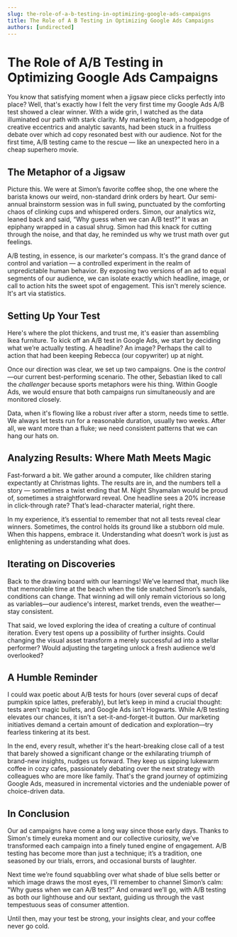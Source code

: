 ```yaml
---
slug: the-role-of-a-b-testing-in-optimizing-google-ads-campaigns
title: The Role of A B Testing in Optimizing Google Ads Campaigns
authors: [undirected]
---
```


# The Role of A/B Testing in Optimizing Google Ads Campaigns

You know that satisfying moment when a jigsaw piece clicks perfectly into place? Well, that's exactly how I felt the very first time my Google Ads A/B test showed a clear winner. With a wide grin, I watched as the data illuminated our path with stark clarity. My marketing team, a hodgepodge of creative eccentrics and analytic savants, had been stuck in a fruitless debate over which ad copy resonated best with our audience. Not for the first time, A/B testing came to the rescue — like an unexpected hero in a cheap superhero movie. 

## The Metaphor of a Jigsaw

Picture this. We were at Simon’s favorite coffee shop, the one where the barista knows our weird, non-standard drink orders by heart. Our semi-annual brainstorm session was in full swing, punctuated by the comforting chaos of clinking cups and whispered orders. Simon, our analytics wiz, leaned back and said, “Why guess when we can A/B test?” It was an epiphany wrapped in a casual shrug. Simon had this knack for cutting through the noise, and that day, he reminded us why we trust math over gut feelings.

A/B testing, in essence, is our marketer's compass. It's the grand dance of control and variation — a controlled experiment in the realm of unpredictable human behavior. By exposing two versions of an ad to equal segments of our audience, we can isolate exactly which headline, image, or call to action hits the sweet spot of engagement. This isn't merely science. It's art via statistics. 

## Setting Up Your Test

Here's where the plot thickens, and trust me, it's easier than assembling Ikea furniture. To kick off an A/B test in Google Ads, we start by deciding what we’re actually testing. A headline? An image? Perhaps the call to action that had been keeping Rebecca (our copywriter) up at night. 

Once our direction was clear, we set up two campaigns. One is the *control*—our current best-performing scenario. The other, Sebastian liked to call the *challenger* because sports metaphors were his thing. Within Google Ads, we would ensure that both campaigns run simultaneously and are monitored closely. 

Data, when it's flowing like a robust river after a storm, needs time to settle. We always let tests run for a reasonable duration, usually two weeks. After all, we want more than a fluke; we need consistent patterns that we can hang our hats on.

## Analyzing Results: Where Math Meets Magic

Fast-forward a bit. We gather around a computer, like children staring expectantly at Christmas lights. The results are in, and the numbers tell a story — sometimes a twist ending that M. Night Shyamalan would be proud of, sometimes a straightforward reveal. One headline sees a 20% increase in click-through rate? That’s lead-character material, right there.

In my experience, it’s essential to remember that not all tests reveal clear winners. Sometimes, the control holds its ground like a stubborn old mule. When this happens, embrace it. Understanding what doesn’t work is just as enlightening as understanding what does. 

## Iterating on Discoveries

Back to the drawing board with our learnings! We’ve learned that, much like that memorable time at the beach when the tide snatched Simon’s sandals, conditions can change. That winning ad will only remain victorious so long as variables—our audience's interest, market trends, even the weather—stay consistent. 

That said, we loved exploring the idea of creating a culture of continual iteration. Every test opens up a possibility of further insights. Could changing the visual asset transform a merely successful ad into a stellar performer? Would adjusting the targeting unlock a fresh audience we’d overlooked? 

## A Humble Reminder

I could wax poetic about A/B tests for hours (over several cups of decaf pumpkin spice lattes, preferably), but let’s keep in mind a crucial thought: tests aren’t magic bullets, and Google Ads isn’t Hogwarts. While A/B testing elevates our chances, it isn’t a set-it-and-forget-it button. Our marketing initiatives demand a certain amount of dedication and exploration—try fearless tinkering at its best.

In the end, every result, whether it's the heart-breaking close call of a test that barely showed a significant change or the exhilarating triumph of brand-new insights, nudges us forward. They keep us sipping lukewarm coffee in cozy cafes, passionately debating over the next strategy with colleagues who are more like family. That's the grand journey of optimizing Google Ads, measured in incremental victories and the undeniable power of choice-driven data.

## In Conclusion

Our ad campaigns have come a long way since those early days. Thanks to Simon's timely eureka moment and our collective curiosity, we’ve transformed each campaign into a finely tuned engine of engagement. A/B testing has become more than just a technique; it’s a tradition, one seasoned by our trials, errors, and occasional bursts of laughter.

Next time we’re found squabbling over what shade of blue sells better or which image draws the most eyes, I’ll remember to channel Simon’s calm: "Why guess when we can A/B test?" And onward we’ll go, with A/B testing as both our lighthouse and our sextant, guiding us through the vast tempestuous seas of consumer attention.

Until then, may your test be strong, your insights clear, and your coffee never go cold.